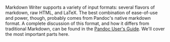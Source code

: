 Markdown Writer supports a variety of input formats: several flavors of markdown, raw HTML, and LaTeX. The best combination of ease-of-use and power, though, probably comes from Pandoc's native markdown format. A complete discussion of this format, and how it differs from traditional Markdown, can be found in the [Pandoc User's Guide](http://johnmacfarlane.net/pandoc/README.html#pandocs-markdown). We'll cover the most important parts here.